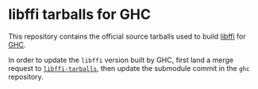 # libffi tarballs for GHC

This repository contains the official source tarballs used to build
[libffi](https://github.com/libffi/libffi) for
[GHC](https://ghc.haskell.org/).

In order to update the `libffi` version built by GHC, first land a
merge request to
[`libffi-tarballs`](https://gitlab.haskell.org/ghc/libffi-tarballs),
then update the submodule commit in the `ghc` repository.
